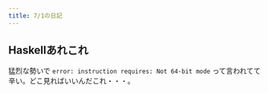 ```yaml
---
title: 7/1の日記
---
```


## Haskellあれこれ

猛烈な勢いで `error: instruction requires: Not 64-bit mode` って言われてて辛い。どこ見ればいいんだこれ・・・。
